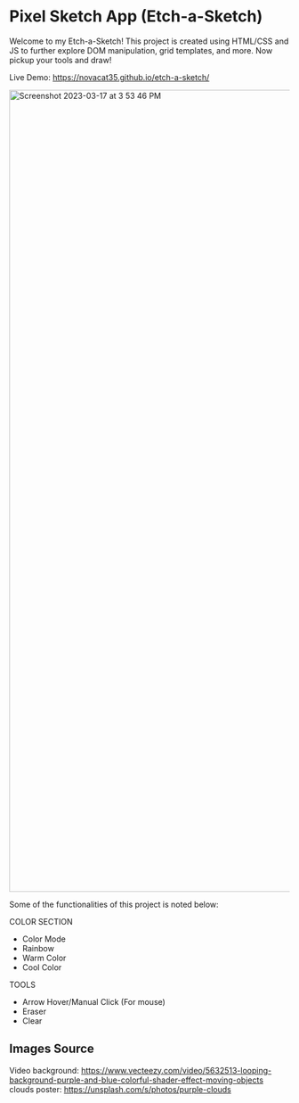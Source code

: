 # Pixel Sketch App (Etch-a-Sketch)

Welcome to my Etch-a-Sketch! This project is created using HTML/CSS and JS to further explore DOM manipulation, grid templates, and more. Now pickup your tools and draw!

Live Demo: https://novacat35.github.io/etch-a-sketch/

<img width="1439" alt="Screenshot 2023-03-17 at 3 53 46 PM" src="https://user-images.githubusercontent.com/54908064/226017020-855dbdb4-eb28-43c1-8ede-8e14420aafc4.png">

Some of the functionalities of this project is noted below:

COLOR SECTION
- Color Mode  
- Rainbow  
- Warm Color 
- Cool Color 

TOOLS
- Arrow Hover/Manual Click (For mouse)
- Eraser 
- Clear 

## Images Source
Video background: https://www.vecteezy.com/video/5632513-looping-background-purple-and-blue-colorful-shader-effect-moving-objects
<br>
clouds poster: https://unsplash.com/s/photos/purple-clouds

